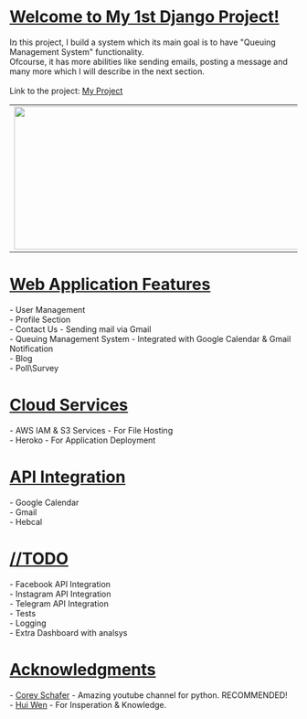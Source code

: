 

<h1><u>Welcome to My 1st Django Project!</u></h1>
<p>
Iמ this project, I build a system which its main goal is to have "Queuing Management System" functionality.<br>
Ofcourse, it has more abilities like sending emails, posting a message and many more which I will describe in the next section.
<br><br>
Link to the project: <a href="https://mynailsapp.herokuapp.com/">My Project</a>
</p>
<table>
    <tr>
            <td><img src="https://github.com/natylaza89/my-django-project/blob/master/images/main.png" alt="" height="250px" width="600px"></td>
            <td><img src="https://github.com/natylaza89/my-django-project/blob/master/images/contact_us.png" alt="" height="250px" width="600px"></td>
            <td><img src="https://github.com/natylaza89/my-django-project/blob/master/images/aboutus.png" alt="" height="250px" width="600px"></td>
    </tr>
</table>

<h1><u>Web Application Features</u></h1>
<p>
- User Management <br>
- Profile Section <br>
- Contact Us - Sending mail via Gmail <br>
- Queuing Management System - Integrated with Google Calendar & Gmail Notification <br>
- Blog <br>
- Poll\Survey <br>
</p>

<h1><u>Cloud Services</u></h1>
<p>
- AWS IAM & S3 Services - For File Hosting <br>
- Heroko - For Application Deployment <br>
</p>


<h1><u>API Integration</u></h1>
<p>
- Google Calendar <br>
- Gmail <br>
- Hebcal <br>
</p>

<h1><u>//TODO</u></h1>
<p>
- Facebook API Integration <br>
- Instagram API Integration <br>
- Telegram API Integration <br>
- Tests <br>
- Logging <br>
- Extra Dashboard with analsys <br>
</p>

<h1><u>Acknowledgments</u></h1>
<p>
- <a href="https://www.youtube.com/channel/UCCezIgC97PvUuR4_gbFUs5g">Corey Schafer</a> - Amazing youtube channel for python. RECOMMENDED! <br>
- <a href="https://github.com/huiwenhw/django-calendar">Hui Wen</a> - For Insperation & Knowledge. <br>
</p>


